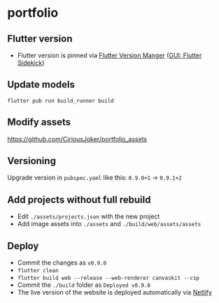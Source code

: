 # portfolio

## Flutter version

- Flutter version is pinned via [Flutter Version Manger](https://fvm.app/) ([GUI: Flutter Sidekick](https://github.com/leoafarias/sidekick))

## Update models

`flutter pub run build_runner build`

## Modify assets

https://github.com/CiriousJoker/portfolio_assets

## Versioning

Upgrade version in `pubspec.yaml` like this: `0.9.0+1` -> `0.9.1+2`

## Add projects without full rebuild
- Edit `./assets/projects.json` with the new project
- Add image assets into `./assets` and `./build/web/assets/assets`

## Deploy

- Commit the changes as `v0.9.0`
- `flutter clean`
- `flutter build web --release --web-renderer canvaskit --csp`
- Commit the `./build` folder as `Deployed v0.9.0`
- The live version of the website is deployed automatically via [Netlify](https://app.netlify.com/)
